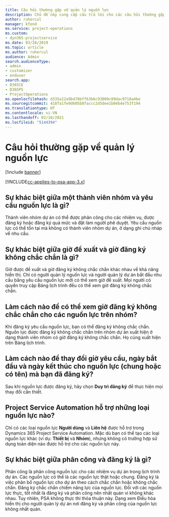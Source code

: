 ```yaml
---
title: Câu hỏi thường gặp về quản lý nguồn lực
description: Chủ đề này cung cấp câu trả lời cho các câu hỏi thường gặp về quản lý nguồn lực.
author: ruhercul
manager: kfend
ms.service: project-operations
ms.custom:
- dyn365-projectservice
ms.date: 03/28/2019
ms.topic: article
ms.author: ruhercul
audience: Admin
search.audienceType:
- admin
- customizer
- enduser
search.app:
- D365CE
- D365PS
- ProjectOperations
ms.openlocfilehash: d335a12a9b478bff63b6c93809c89dac9718a4be
ms.sourcegitcommit: 418fa1fe9d605b8faccc2d5dee1b04b4e753f194
ms.translationtype: HT
ms.contentlocale: vi-VN
ms.lasthandoff: 02/10/2021
ms.locfileid: "5144394"
---
```

# <a name="resource-management-faq"></a>Câu hỏi thường gặp về quản lý nguồn lực

[!include [banner](../includes/psa-now-project-operations.md)]

[!INCLUDE[cc-applies-to-psa-app-3.x](../includes/cc-applies-to-psa-app-3x.md)]

## <a name="what-is-the-difference-between-a-team-member-and-a-resource-requirement"></a>Sự khác biệt giữa một thành viên nhóm và yêu cầu nguồn lực là gì?

Thành viên nhóm dự án có thể được phân công cho các nhiệm vụ, được đăng ký hoặc đăng ký quá mức và đặt làm người phê duyệt. Yêu cầu nguồn lực có thể tồn tại mà không có thành viên nhóm dự án, ở dạng ghi chú nháp về nhu cầu. 

## <a name="what-is-the-difference-between-proposed-and-soft-booked-hours"></a>Sự khác biệt giữa giờ đề xuất và giờ đăng ký không chắc chắn là gì?

Giờ được đề xuất và giờ đăng ký không chắc chắn khác nhau về khả năng hiển thị. Chỉ có người quản lý nguồn lực và người quản lý dự án bắt đầu nhu cầu bằng yêu cầu nguồn lực mới có thể xem giờ đề xuất. Mọi người có quyền truy cập Bảng lịch trình đều có thể xem giờ đăng ký không chắc chắn.

## <a name="how-can-i-see-the-soft-booked-hours-for-resources-on-a-team"></a>Làm cách nào để có thể xem giờ đăng ký không chắc chắn cho các nguồn lực trên nhóm?

Khi đăng ký yêu cầu nguồn lực, bạn có thể đăng ký không chắc chắn. Nguồn lực được đăng ký không chắc chắn trên nhóm dự án xuất hiện ở dạng thành viên nhóm có giờ đăng ký không chắc chắn. Họ cũng xuất hiện trên Bảng lịch trình.

## <a name="how-do-i-change-the-required-hours-and-the-start-and-end-dates-for-a-resource-generic-or-named-that-i-booked"></a>Làm cách nào để thay đổi giờ yêu cầu, ngày bắt đầu và ngày kết thúc cho nguồn lực (chung hoặc có tên) mà bạn đã đăng ký?

Sau khi nguồn lực được đăng ký, hãy chọn **Duy trì đăng ký** để thực hiện mọi thay đổi cần thiết.

## <a name="what-resources-types-does-project-service-automation-support"></a>Project Service Automation hỗ trợ những loại nguồn lực nào?

Chỉ có các loại nguồn lực **Người dùng** và **Liên hệ** được hỗ trợ trong Dynamics 365 Project Service Automation. Mặc dù bạn có thể tạo các loại nguồn lực khác (ví dụ: **Thiết bị** và **Nhóm**), nhưng không có trường hợp sử dụng toàn diện nào được hỗ trợ cho các nguồn lực này.

## <a name="what-is-the-difference-between-an-assignment-and-a-booking"></a>Sự khác biệt giữa phân công và đăng ký là gì?

Phân công là phân công nguồn lực cho các nhiệm vụ dự án trong lịch trình dự án. Các nguồn lực có thể là các nguồn lực thật hoặc chung. Đăng ký là việc phân bổ nguồn lực cho dự án theo cách chắc chắn hoặc không chắc chắn. Đăng ký chắc chắn chiếm năng lực của nguồn lực. Đối với các nguồn lực thực, tốt nhất là đăng ký và phân công nên nhất quán vì không khác nhau. Tuy nhiên, PSA không thực thi thỏa thuận này. Dạng xem Điều hòa hiển thị cho người quản lý dự án nơi đăng ký và phân công của nguồn lực không nhất quán.

